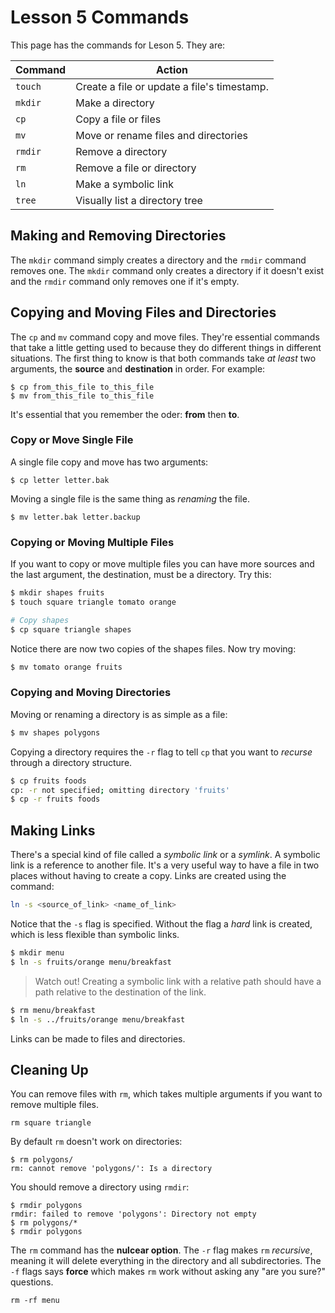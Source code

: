 # Lesson 5 Commands 

This page has the commands for Leson 5. They are:

| Command | Action | 
| --- | --- | 
| `touch` | Create a file or update a file's timestamp. |
| `mkdir` | Make a directory | 
| `cp` | Copy a file or files | 
| `mv` | Move or rename files and directories | 
| `rmdir` | Remove a directory | 
| `rm` | Remove a file or directory | 
| `ln` | Make a symbolic link | 
| `tree` | Visually list a directory tree | 

## Making and Removing Directories 

The `mkdir` command simply creates a directory and the `rmdir` command removes one. The `mkdir` command only creates a directory if it doesn't exist and the `rmdir` command only removes one if it's empty. 

## Copying and Moving Files and Directories 

The `cp` and `mv` command copy and move files. They're essential commands that take a little getting used to because they do different things in different situations. The first thing to know is that both commands take *at least* two arguments, the **source** and **destination** in order. For example:

```
$ cp from_this_file to_this_file
$ mv from_this_file to_this_file 
```

It's essential that you remember the oder: **from** then **to**.

### Copy or Move Single File 

A single file copy and move has two arguments: 

```
$ cp letter letter.bak 
```

Moving a single file is the same thing as *renaming* the file. 

```
$ mv letter.bak letter.backup 
``` 

### Copying or Moving Multiple Files 

If you want to copy or move multiple files you can have more sources and the last argument, the destination, must be a directory. Try this:

```bash
$ mkdir shapes fruits 
$ touch square triangle tomato orange 

# Copy shapes
$ cp square triangle shapes 
```

Notice there are now two copies of the shapes files. Now try moving:

```bash
$ mv tomato orange fruits 
``` 

### Copying and Moving Directories 

Moving or renaming a directory is as simple as a file: 

```bash 
$ mv shapes polygons 
``` 

Copying a directory requires the `-r` flag to tell `cp` that you want to *recurse* through a directory structure. 

```bash
$ cp fruits foods 
cp: -r not specified; omitting directory 'fruits'
$ cp -r fruits foods 
```

## Making Links 

There's a special kind of file called a *symbolic link* or a *symlink*. A symbolic link is a reference to another file. It's a very useful way to have a file in two places without having to create a copy. Links are created using the command:

```bash 
ln -s <source_of_link> <name_of_link>
```

Notice that the `-s` flag is specified. Without the flag a *hard* link is created, which is less flexible than symbolic links. 

```bash
$ mkdir menu 
$ ln -s fruits/orange menu/breakfast 
``` 

> Watch out! Creating a symbolic link with a relative path should have a path relative to the destination of the link. 

```bash 
$ rm menu/breakfast 
$ ln -s ../fruits/orange menu/breakfast 
``` 

Links can be made to files and directories. 

## Cleaning Up 

You can remove files with `rm`, which takes multiple arguments if you want to remove multiple files. 

```
rm square triangle
```

By default `rm` doesn't work on directories: 

```
$ rm polygons/
rm: cannot remove 'polygons/': Is a directory
```

You should remove a directory using `rmdir`: 

```
$ rmdir polygons 
rmdir: failed to remove 'polygons': Directory not empty
$ rm polygons/*
$ rmdir polygons 
```

The `rm` command has the **nulcear option**. The `-r` flag makes `rm` *recursive*, meaning it will delete everything in the directory and all subdirectories. The `-f` flags says **force** which makes `rm` work without asking any "are you sure?" questions. 

```
rm -rf menu 
```

